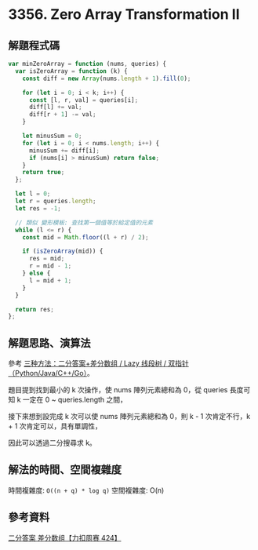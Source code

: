 # 3356. Zero Array Transformation II

## 解題程式碼

```javascript
var minZeroArray = function (nums, queries) {
  var isZeroArray = function (k) {
    const diff = new Array(nums.length + 1).fill(0);

    for (let i = 0; i < k; i++) {
      const [l, r, val] = queries[i];
      diff[l] += val;
      diff[r + 1] -= val;
    }

    let minusSum = 0;
    for (let i = 0; i < nums.length; i++) {
      minusSum += diff[i];
      if (nums[i] > minusSum) return false;
    }
    return true;
  };

  let l = 0;
  let r = queries.length;
  let res = -1;

  // 類似 變形模板: 查找第一個值等於給定值的元素
  while (l <= r) {
    const mid = Math.floor((l + r) / 2);

    if (isZeroArray(mid)) {
      res = mid;
      r = mid - 1;
    } else {
      l = mid + 1;
    }
  }

  return res;
};
```

## 解題思路、演算法

參考 [三种方法：二分答案+差分数组 / Lazy 线段树 / 双指针（Python/Java/C++/Go）](https://leetcode.cn/problems/zero-array-transformation-ii/solutions/2991505/liang-chong-fang-fa-er-fen-da-an-chai-fe-rcvg/)。

題目提到找到最小的 k 次操作，使 nums 陣列元素總和為 0，從 queries 長度可知 k 一定在 0 ~ queries.length 之間，

接下來想到設完成 k 次可以使 nums 陣列元素總和為 0，則 k - 1 次肯定不行，k + 1 次肯定可以，具有單調性，

因此可以透過二分搜尋求 k。

## 解法的時間、空間複雜度

時間複雜度: `O((n + q) * log q)`
空間複雜度: O(n)

## 參考資料

[二分答案 差分数组【力扣周赛 424】](https://www.bilibili.com/video/BV1yiU6YnEfU/?t=8m17s&vd_source=7544253c025ae3290ff83d8610874d60)
